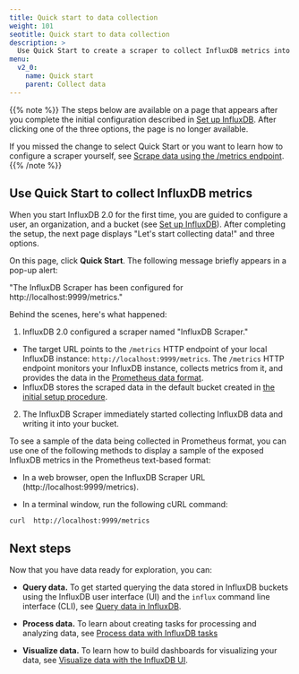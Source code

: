 ```yaml
---
title: Quick start to data collection
weight: 101
seotitle: Quick start to data collection
description: >
  Use Quick Start to create a scraper to collect InfluxDB metrics into a bucket.
menu:
  v2_0:
    name: Quick start
    parent: Collect data
---
```


{{% note %}}
The steps below are available on a page that appears after you complete the initial configuration described in [Set up InfluxDB](/v2.0/get-started/#setup-influxdb). After clicking one of the three options, the page is no longer available.

If you missed the change to select Quick Start or you want to learn how to configure a scraper yourself, see [Scrape data using the /metrics endpoint](influxdb/v2.0/collect-data/scraper-endpoint/).
{{% /note %}}

## Use Quick Start to collect InfluxDB metrics

When you start InfluxDB 2.0 for the first time, you are guided to configure a user, an organization, and a bucket (see [Set up InfluxDB](/v2.0/get-started/#setup-influxdb)). After completing the setup, the next page displays "Let's start collecting data!" and three options.

On this page, click **Quick Start**.
The following message briefly appears in a pop-up alert:

"The InfluxDB Scraper has been configured for http://localhost:9999/metrics."

Behind the scenes, here's what happened:

1. InfluxDB 2.0 configured a scraper named "InfluxDB Scraper."

  * The target URL points to the `/metrics` HTTP endpoint of your
  local InfluxDB instance: `http://localhost:9999/metrics`. The `/metrics` HTTP endpoint monitors your InfluxDB instance, collects metrics from it, and provides the data in the [Prometheus data format](https://prometheus.io/docs/instrumenting/exposition_formats/).
  * InfluxDB stores the scraped data in the default bucket created in [the initial setup procedure](/v2.0/get-started/#setup-influxdb).

2. The InfluxDB Scraper immediately started collecting InfluxDB data and
   writing it into your bucket.

To see a sample of the data being collected in Prometheus format, you can use one of the following methods to display a sample of the exposed InfluxDB metrics in the Prometheus text-based format:

* In a web browser, open the InfluxDB Scraper URL (http://localhost:9999/metrics).

* In a terminal window, run the following cURL command:
```
curl  http://localhost:9999/metrics
```

## Next steps

Now that you have data ready for exploration, you can:

* **Query data.** To get started querying the data stored in InfluxDB buckets using the InfluxDB user interface (UI) and the `influx` command line interface (CLI), see [Query data in InfluxDB](/v2.0/query-data).

* **Process data.** To learn about creating tasks for processing and analyzing data, see [Process data with InfluxDB tasks](/v2.0/process-data)

* **Visualize data.** To learn how to build dashboards for visualizing your data, see [Visualize data with the InfluxDB UI](/v2.0/visualize-data).
